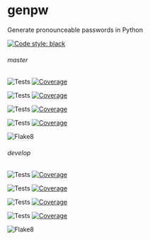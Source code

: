 # genpw
Generate pronounceable passwords in Python

[![Code style: black](https://img.shields.io/badge/code%20style-black-000000.svg?style=for-the-badge)](https://github.com/psf/black)

###### master

![Tests](https://docs.arrai-dev.com/genpw/master.python38.svg) [![Coverage](https://docs.arrai-dev.com/genpw/master.python38.coverage.svg)](https://docs.arrai-dev.com/genpw/htmlcov_master_python38/)

![Tests](https://docs.arrai-dev.com/genpw/master.python37.svg) [![Coverage](https://docs.arrai-dev.com/genpw/master.python37.coverage.svg)](https://docs.arrai-dev.com/genpw/htmlcov_master_python37/)

![Tests](https://docs.arrai-dev.com/genpw/master.python36.svg) [![Coverage](https://docs.arrai-dev.com/genpw/master.python36.coverage.svg)](https://docs.arrai-dev.com/genpw/htmlcov_master_python36/)

![Tests](https://docs.arrai-dev.com/genpw/master.python35.svg) [![Coverage](https://docs.arrai-dev.com/genpw/master.python35.coverage.svg)](https://docs.arrai-dev.com/genpw/htmlcov_master_python35/)

![Flake8](https://docs.arrai-dev.com/genpw/master.flake8.svg)

###### develop

![Tests](https://docs.arrai-dev.com/genpw/develop.python38.svg) [![Coverage](https://docs.arrai-dev.com/genpw/develop.python38.coverage.svg)](https://docs.arrai-dev.com/genpw/htmlcov_develop_python38/)

![Tests](https://docs.arrai-dev.com/genpw/develop.python37.svg) [![Coverage](https://docs.arrai-dev.com/genpw/develop.python37.coverage.svg)](https://docs.arrai-dev.com/genpw/htmlcov_develop_python37/)

![Tests](https://docs.arrai-dev.com/genpw/develop.python36.svg) [![Coverage](https://docs.arrai-dev.com/genpw/develop.python36.coverage.svg)](https://docs.arrai-dev.com/genpw/htmlcov_develop_python36/)

![Tests](https://docs.arrai-dev.com/genpw/develop.python35.svg) [![Coverage](https://docs.arrai-dev.com/genpw/develop.python35.coverage.svg)](https://docs.arrai-dev.com/genpw/htmlcov_develop_python35/)

![Flake8](https://docs.arrai-dev.com/genpw/develop.flake8.svg)
